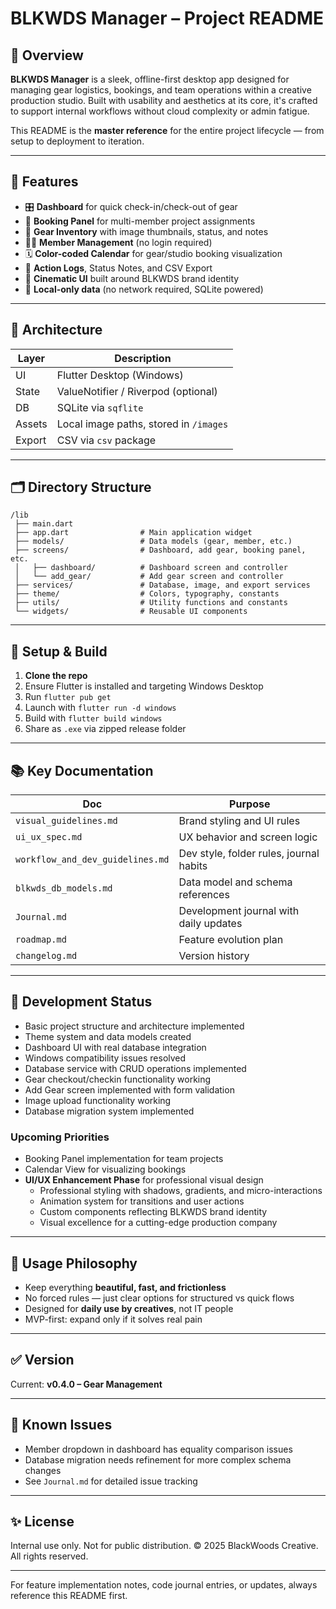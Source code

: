 # BLKWDS Manager – Project README

## 🎯 Overview
**BLKWDS Manager** is a sleek, offline-first desktop app designed for managing gear logistics, bookings, and team operations within a creative production studio. Built with usability and aesthetics at its core, it's crafted to support internal workflows without cloud complexity or admin fatigue.

This README is the **master reference** for the entire project lifecycle — from setup to deployment to iteration.

---

## 🚀 Features
- 🎛️ **Dashboard** for quick check-in/check-out of gear
- 📅 **Booking Panel** for multi-member project assignments
- 🧰 **Gear Inventory** with image thumbnails, status, and notes
- 🧑‍🎤 **Member Management** (no login required)
- 🗓️ **Color-coded Calendar** for gear/studio booking visualization
- 📝 **Action Logs**, Status Notes, and CSV Export
- 🎨 **Cinematic UI** built around BLKWDS brand identity
- 💾 **Local-only data** (no network required, SQLite powered)

---

## 🧱 Architecture
| Layer      | Description                         |
|-----------|-------------------------------------|
| UI        | Flutter Desktop (Windows)            |
| State     | ValueNotifier / Riverpod (optional)  |
| DB        | SQLite via `sqflite`                 |
| Assets    | Local image paths, stored in `/images` |
| Export    | CSV via `csv` package                |

---

## 🗂 Directory Structure
```
/lib
 ├── main.dart
 ├── app.dart                # Main application widget
 ├── models/                 # Data models (gear, member, etc.)
 ├── screens/                # Dashboard, add gear, booking panel, etc.
 │   ├── dashboard/          # Dashboard screen and controller
 │   └── add_gear/           # Add gear screen and controller
 ├── services/               # Database, image, and export services
 ├── theme/                  # Colors, typography, constants
 ├── utils/                  # Utility functions and constants
 └── widgets/                # Reusable UI components
```

---

## 🔧 Setup & Build
1. **Clone the repo**
2. Ensure Flutter is installed and targeting Windows Desktop
3. Run `flutter pub get`
4. Launch with `flutter run -d windows`
5. Build with `flutter build windows`
6. Share as `.exe` via zipped release folder

---

## 📚 Key Documentation
| Doc                      | Purpose                             |
|--------------------------|-------------------------------------|
| `visual_guidelines.md`   | Brand styling and UI rules          |
| `ui_ux_spec.md`          | UX behavior and screen logic        |
| `workflow_and_dev_guidelines.md` | Dev style, folder rules, journal habits |
| `blkwds_db_models.md`    | Data model and schema references    |
| `Journal.md`             | Development journal with daily updates |
| `roadmap.md`             | Feature evolution plan              |
| `changelog.md`           | Version history                     |

---

## 🚦 Development Status
- Basic project structure and architecture implemented
- Theme system and data models created
- Dashboard UI with real database integration
- Windows compatibility issues resolved
- Database service with CRUD operations implemented
- Gear checkout/checkin functionality working
- Add Gear screen implemented with form validation
- Image upload functionality working
- Database migration system implemented

### Upcoming Priorities
- Booking Panel implementation for team projects
- Calendar View for visualizing bookings
- **UI/UX Enhancement Phase** for professional visual design
  - Professional styling with shadows, gradients, and micro-interactions
  - Animation system for transitions and user actions
  - Custom components reflecting BLKWDS brand identity
  - Visual excellence for a cutting-edge production company

---

## 🧠 Usage Philosophy
- Keep everything **beautiful, fast, and frictionless**
- No forced rules — just clear options for structured vs quick flows
- Designed for **daily use by creatives**, not IT people
- MVP-first: expand only if it solves real pain

---

## ✅ Version
Current: **v0.4.0 – Gear Management**

---

## 🐛 Known Issues
- Member dropdown in dashboard has equality comparison issues
- Database migration needs refinement for more complex schema changes
- See `Journal.md` for detailed issue tracking

---

## ✨ License
Internal use only. Not for public distribution.
© 2025 BlackWoods Creative. All rights reserved.

---

For feature implementation notes, code journal entries, or updates, always reference this README first.

